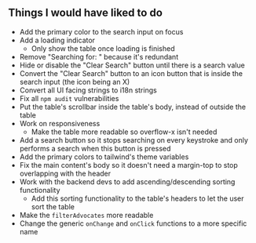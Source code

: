 ## Things I would have liked to do

- Add the primary color to the search input on focus
- Add a loading indicator
  - Only show the table once loading is finished
- Remove "Searching for: " because it's redundant
- Hide or disable the "Clear Search" button until there is a search value
- Convert the "Clear Search" button to an icon button that is inside the search input (the icon being an X)
- Convert all UI facing strings to i18n strings
- Fix all `npm audit` vulnerabilities
- Put the table's scrollbar inside the table's body, instead of outside the table
- Work on responsiveness
  - Make the table more readable so overflow-x isn't needed
- Add a search button so it stops searching on every keystroke and only performs a search when this button is pressed
- Add the primary colors to tailwind's theme variables
- Fix the main content's body so it doesn't need a margin-top to stop overlapping with the header
- Work with the backend devs to add ascending/descending sorting functionality
  - Add this sorting functionality to the table's headers to let the user sort the table
- Make the `filterAdvocates` more readable
- Change the generic `onChange` and `onClick` functions to a more specific name
